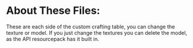 # About These Files:
These are each side of the custom crafting table, you can change the texture or model. If you just change the textures you can delete the model, as the API resourcepack has it built in.